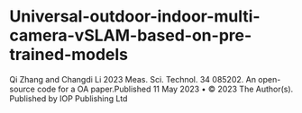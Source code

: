 # Universal-outdoor-indoor-multi-camera-vSLAM-based-on-pre-trained-models
 Qi Zhang and Changdi Li 2023 Meas. Sci. Technol. 34 085202. An open-source code for a OA paper.Published 11 May 2023 • © 2023 The Author(s). Published by IOP Publishing Ltd
